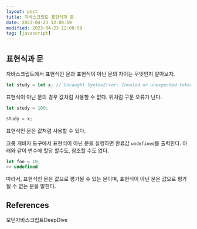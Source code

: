 ```yaml
---
layout: post
title: 자바스크립트 표현식과 문
date: 2023-04-23 12:00:59
modified: 2023-04-23 12:00:59
tag: [javascript]
---
```


## 표현식과 문

자바스크립트에서 표현식인 문과 표현식이 아닌 문의 차이는 무엇인지 알아보자.

```javascript
let study = let x; // Uncaught SyntaxError: Invalid or unexpected token
```

표현식이 아닌 문의 경우 값처럼 사용할 수 없다. 위처럼 구문 오류가 난다.

```javascript
let study = 100;

study = x;
```

표현식인 문은 값처럼 사용할 수 있다.

크롬 개바자 도구에서 표현식이 아닌 문을 실행하면 완료값 `undefined`를 출력한다. 아래와 같이 변수에 할당 할수도, 참조할 수도 없다.

```javascript
let foo = 10;
>> undefined
```

따라서, 표현식인 문은 값으로 평가될 수 있는 문이며, 표현식이 아닌 문은 값으로 평가될 수 없는 문을 말한다.

## References

모던자바스크립트DeepDive
